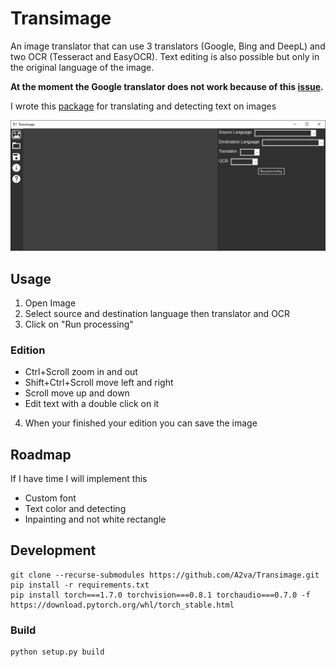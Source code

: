 # Transimage

An image translator that can use 3 translators (Google, Bing and DeepL) and two OCR (Tesseract and EasyOCR). 
Text editing is also possible but only in the original language of the image.

**At the moment the Google translator does not work because of this [issue](https://github.com/ssut/py-googletrans/issues/234).**

I wrote this [package](https://github.com/A2va/ImageTranslator) for translating and detecting text on images


![Interface](images/transimage.png)

## Usage

1. Open Image
2. Select source and destination language then translator and OCR
3. Click on "Run processing"

### Edition

*  Ctrl+Scroll zoom in and out
* Shift+Ctrl+Scroll move left and right
* Scroll move up and down
* Edit text with a double click on it

4. When your finished your edition you can save the image

## Roadmap

If I have time I will implement this

* Custom font
* Text color and detecting 
* Inpainting and not white rectangle

## Development

```
git clone --recurse-submodules https://github.com/A2va/Transimage.git
pip install -r requirements.txt
pip install torch===1.7.0 torchvision===0.8.1 torchaudio===0.7.0 -f https://download.pytorch.org/whl/torch_stable.html
```
### Build

```
python setup.py build
```



